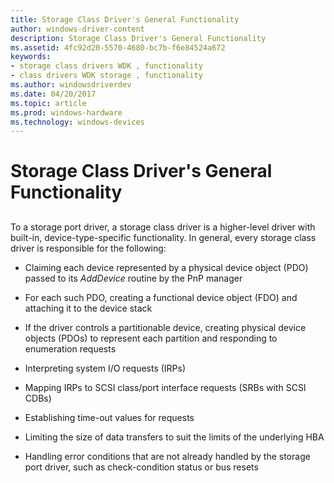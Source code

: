 ```yaml
---
title: Storage Class Driver's General Functionality
author: windows-driver-content
description: Storage Class Driver's General Functionality
ms.assetid: 4fc92d20-5570-4680-bc7b-f6e84524a672
keywords:
- storage class drivers WDK , functionality
- class drivers WDK storage , functionality
ms.author: windowsdriverdev
ms.date: 04/20/2017
ms.topic: article
ms.prod: windows-hardware
ms.technology: windows-devices
---
```


# Storage Class Driver's General Functionality


## <span id="ddk_storage_class_drivers_general_functionality_kg"></span><span id="DDK_STORAGE_CLASS_DRIVERS_GENERAL_FUNCTIONALITY_KG"></span>


To a storage port driver, a storage class driver is a higher-level driver with built-in, device-type-specific functionality. In general, every storage class driver is responsible for the following:

-   Claiming each device represented by a physical device object (PDO) passed to its *AddDevice* routine by the PnP manager

-   For each such PDO, creating a functional device object (FDO) and attaching it to the device stack

-   If the driver controls a partitionable device, creating physical device objects (PDOs) to represent each partition and responding to enumeration requests

-   Interpreting system I/O requests (IRPs)

-   Mapping IRPs to SCSI class/port interface requests (SRBs with SCSI CDBs)

-   Establishing time-out values for requests

-   Limiting the size of data transfers to suit the limits of the underlying HBA

-   Handling error conditions that are not already handled by the storage port driver, such as check-condition status or bus resets

 

 




